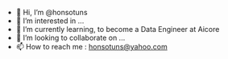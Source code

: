 - 👋 Hi, I’m @honsotuns
- 👀 I’m interested in ...
- 🌱 I’m currently learning, to become a Data Engineer at Aicore
- 💞️ I’m looking to collaborate on ...
- 📫 How to reach me : honsotuns@yahoo.com

<!---
honsotuns/honsotuns is a ✨ special ✨ repository because its `README.md` (this file) appears on your GitHub profile.
You can click the Preview link to take a look at your changes.
--->
